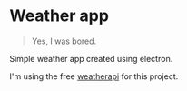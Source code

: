 # Weather app

> Yes, I was bored.

Simple weather app created using electron.

I'm using the free [weatherapi](https://www.weatherapi.com/) for this project.